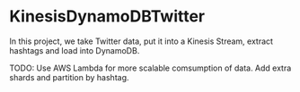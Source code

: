 # KinesisDynamoDBTwitter
 
In this project, we take Twitter data, put it into a Kinesis Stream, extract hashtags and load into DynamoDB.

TODO: Use AWS Lambda for more scalable comsumption of data. Add extra shards and partition by hashtag.
